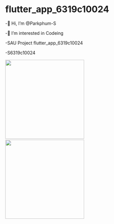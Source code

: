 # flutter_app_6319c10024

-👋 Hi, I’m @Parkphum-S

-👀 I’m interested in Codeing

-SAU Project flutter_app_6319c10024

-S6319c10024

<img src ="https://i.ibb.co/YjHs0cD/Screenshot-20220720-212838.jpg" width="250"> &nbsp; <img src ="https://i.ibb.co/D8rs8sW/Screenshot-20220720-212046.jpg" width="250">
